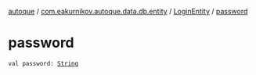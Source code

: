 [autoque](../../index.md) / [com.eakurnikov.autoque.data.db.entity](../index.md) / [LoginEntity](index.md) / [password](./password.md)

# password

`val password: `[`String`](https://kotlinlang.org/api/latest/jvm/stdlib/kotlin/-string/index.html)